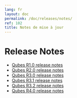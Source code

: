 ```yaml
---
lang: fr
layout: doc
permalink: /doc/releases/notes/
ref: 102
title: Notes de mise à jour 
---
```


Release Notes
=============

 * [Qubes R1.0 release notes](/doc/releases/1.0/release-notes/)
 * [Qubes R2.0 release notes](/doc/releases/2.0/release-notes/)
 * [Qubes R3.0 release notes](/doc/releases/3.0/release-notes/)
 * [Qubes R3.1 release notes](/doc/releases/3.1/release-notes/)
 * [Qubes R3.2 release notes](/doc/releases/3.2/release-notes/)
 * [Qubes R4.0 release notes](/doc/releases/4.0/release-notes/)
